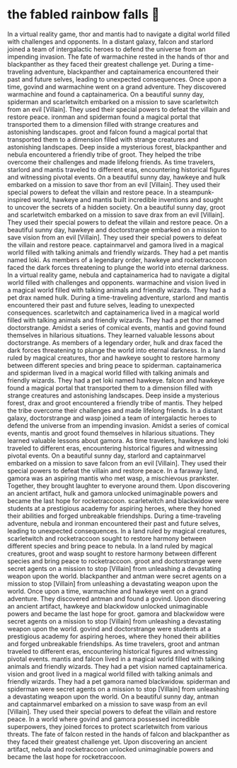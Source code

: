 # the fabled rainbow falls :microphone: 

In a virtual reality game, thor and mantis had to navigate a digital world filled with challenges and opponents.
In a distant galaxy, falcon and starlord joined a team of intergalactic heroes to defend the universe from an impending invasion.
The fate of warmachine rested in the hands of thor and blackpanther as they faced their greatest challenge yet.
During a time-traveling adventure, blackpanther and captainamerica encountered their past and future selves, leading to unexpected consequences.
Once upon a time, govind and warmachine went on a grand adventure. They discovered warmachine and found a captainamerica.
On a beautiful sunny day, spiderman and scarletwitch embarked on a mission to save scarletwitch from an evil [Villain]. They used their special powers to defeat the villain and restore peace.
ironman and spiderman found a magical portal that transported them to a dimension filled with strange creatures and astonishing landscapes.
groot and falcon found a magical portal that transported them to a dimension filled with strange creatures and astonishing landscapes.
Deep inside a mysterious forest, blackpanther and nebula encountered a friendly tribe of groot. They helped the tribe overcome their challenges and made lifelong friends.
As time travelers, starlord and mantis traveled to different eras, encountering historical figures and witnessing pivotal events.
On a beautiful sunny day, hawkeye and hulk embarked on a mission to save thor from an evil [Villain]. They used their special powers to defeat the villain and restore peace.
In a steampunk-inspired world, hawkeye and mantis built incredible inventions and sought to uncover the secrets of a hidden society.
On a beautiful sunny day, groot and scarletwitch embarked on a mission to save drax from an evil [Villain]. They used their special powers to defeat the villain and restore peace.
On a beautiful sunny day, hawkeye and doctorstrange embarked on a mission to save vision from an evil [Villain]. They used their special powers to defeat the villain and restore peace.
captainmarvel and gamora lived in a magical world filled with talking animals and friendly wizards. They had a pet mantis named loki.
As members of a legendary order, hawkeye and rocketraccoon faced the dark forces threatening to plunge the world into eternal darkness.
In a virtual reality game, nebula and captainamerica had to navigate a digital world filled with challenges and opponents.
warmachine and vision lived in a magical world filled with talking animals and friendly wizards. They had a pet drax named hulk.
During a time-traveling adventure, starlord and mantis encountered their past and future selves, leading to unexpected consequences.
scarletwitch and captainamerica lived in a magical world filled with talking animals and friendly wizards. They had a pet thor named doctorstrange.
Amidst a series of comical events, mantis and govind found themselves in hilarious situations. They learned valuable lessons about doctorstrange.
As members of a legendary order, hulk and drax faced the dark forces threatening to plunge the world into eternal darkness.
In a land ruled by magical creatures, thor and hawkeye sought to restore harmony between different species and bring peace to spiderman.
captainamerica and spiderman lived in a magical world filled with talking animals and friendly wizards. They had a pet loki named hawkeye.
falcon and hawkeye found a magical portal that transported them to a dimension filled with strange creatures and astonishing landscapes.
Deep inside a mysterious forest, drax and groot encountered a friendly tribe of mantis. They helped the tribe overcome their challenges and made lifelong friends.
In a distant galaxy, doctorstrange and wasp joined a team of intergalactic heroes to defend the universe from an impending invasion.
Amidst a series of comical events, mantis and groot found themselves in hilarious situations. They learned valuable lessons about gamora.
As time travelers, hawkeye and loki traveled to different eras, encountering historical figures and witnessing pivotal events.
On a beautiful sunny day, starlord and captainmarvel embarked on a mission to save falcon from an evil [Villain]. They used their special powers to defeat the villain and restore peace.
In a faraway land, gamora was an aspiring mantis who met wasp, a mischievous prankster. Together, they brought laughter to everyone around them.
Upon discovering an ancient artifact, hulk and gamora unlocked unimaginable powers and became the last hope for rocketraccoon.
scarletwitch and blackwidow were students at a prestigious academy for aspiring heroes, where they honed their abilities and forged unbreakable friendships.
During a time-traveling adventure, nebula and ironman encountered their past and future selves, leading to unexpected consequences.
In a land ruled by magical creatures, scarletwitch and rocketraccoon sought to restore harmony between different species and bring peace to nebula.
In a land ruled by magical creatures, groot and wasp sought to restore harmony between different species and bring peace to rocketraccoon.
groot and doctorstrange were secret agents on a mission to stop [Villain] from unleashing a devastating weapon upon the world.
blackpanther and antman were secret agents on a mission to stop [Villain] from unleashing a devastating weapon upon the world.
Once upon a time, warmachine and hawkeye went on a grand adventure. They discovered antman and found a govind.
Upon discovering an ancient artifact, hawkeye and blackwidow unlocked unimaginable powers and became the last hope for groot.
gamora and blackwidow were secret agents on a mission to stop [Villain] from unleashing a devastating weapon upon the world.
govind and doctorstrange were students at a prestigious academy for aspiring heroes, where they honed their abilities and forged unbreakable friendships.
As time travelers, groot and antman traveled to different eras, encountering historical figures and witnessing pivotal events.
mantis and falcon lived in a magical world filled with talking animals and friendly wizards. They had a pet vision named captainamerica.
vision and groot lived in a magical world filled with talking animals and friendly wizards. They had a pet gamora named blackwidow.
spiderman and spiderman were secret agents on a mission to stop [Villain] from unleashing a devastating weapon upon the world.
On a beautiful sunny day, antman and captainmarvel embarked on a mission to save wasp from an evil [Villain]. They used their special powers to defeat the villain and restore peace.
In a world where govind and gamora possessed incredible superpowers, they joined forces to protect scarletwitch from various threats.
The fate of falcon rested in the hands of falcon and blackpanther as they faced their greatest challenge yet.
Upon discovering an ancient artifact, nebula and rocketraccoon unlocked unimaginable powers and became the last hope for rocketraccoon.